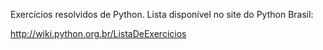 Exercícios resolvidos de Python. Lista disponível no site do Python Brasil:

http://wiki.python.org.br/ListaDeExercicios
